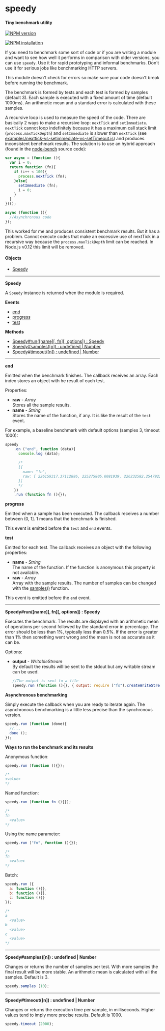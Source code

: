 speedy
======

#### Tiny benchmark utility ####

[![NPM version](https://badge.fury.io/js/speedy.png)](http://badge.fury.io/js/speedy "Fury Version Badge")

[![NPM installation](https://nodei.co/npm/speedy.png?mini=true)](https://nodei.co/npm/speedy "NodeICO Badge")

If you need to benchmark some sort of code or if you are writing a module and want to see how well it performs in comparison with older versions, you can use `speedy`. Use it for rapid prototyping and informal benchmarks. Don't use it for serious jobs like benchmarking HTTP servers.

This module doesn't check for errors so make sure your code doesn't break before running the benchmark.

The benchmark is formed by tests and each test is formed by samples (default 3). Each sample is executed with a fixed amount of time (default 1000ms). An arithmetic mean and a standard error is calculated with these samples.

A recursive loop is used to measure the speed of the code. There are basically 2 ways to make a recursive loop: `nextTick` and `setImmediate`. `nextTick` cannot loop indefinitely because it has a maximum call stack limit (`process.maxTickDepth`) and `setImmediate` is slower than `nextTick` (see [examples/nexttick-vs-setimmediate-vs-setTimeout.js](https://github.com/gagle/node-speedy/blob/master/examples/nexttick-vs-setimmediate-vs-setTimeout.js)) and produces inconsistent benchmark results. The solution is to use an hybrid approach (found in the [node-bench](https://github.com/isaacs/node-bench) source code):

```javascript
var async = (function (){
  var i = 0;
  return function (fn){
    if (i++ < 100){
      process.nextTick (fn);
    }else{
      setImmediate (fn);
      i = 0;
    }
  }
})();

async (function (){
  //Asynchronous code
});
```

This worked for me and produces consistent benchmark results. But it has a problem. Cannot execute codes that make an excessive use of nextTick in a recursive way because the `process.maxTickDepth` limit can be reached. In Node.js v0.12 this limit will be removed.

#### Objects ####

- [Speedy](#speedy_object)

---

<a name="speedy_object"></a>
__Speedy__

A `Speedy` instance is returned when the module is required.

__Events__

- [end](event_end)
- [progress](event_progress)
- [test](event_test)

__Methods__

- [Speedy#run([name][, fn][, options]) : Speedy](#run)
- [Speedy#samples([n]) : undefined | Number](#samples)
- [Speedy#timeout([n]) : undefined | Number](#timeout)

---

<a name="event_end"></a>
__end__

Emitted when the benchmark finishes. The callback receives an array. Each index stores an object with he result of each test.

Properties:

- __raw__ - _Array_  
Stores all the sample results.
- __name__ - _String_  
Stores the name of the function, if any. It is like the result of the `test` event.

For example, a baseline benchmark with default options (samples 3, timeout 1000):

```javascript
speedy
    .on ("end", function (data){
      console.log (data);
      
      /*
      [{
        name: "fn",
        raw: [ 226159317.37112886, 225275805.0081939, 226232582.25479224 ]
      }]
      */
    })
    .run (function fn (){});
```

<a name="event_progress"></a>
__progress__

Emitted when a sample has been executed. The callback receives a number between (0, 1]. 1 means that the benchmark is finished.

This event is emitted before the `test` and `end` events.
	
<a name="event_test"></a>
__test__

Emitted for each test. The callback receives an object with the following properties:

- __name__ - _String_  
	The name of the function. If the function is anonymous this property is not available.
- __raw__ - _Array_  
	Array with the sample results. The number of samples can be changed with the [samples()](#samples) function.

This event is emitted before the `end` event.

---

<a name="run"></a>
__Speedy#run([name][, fn][, options]) : Speedy__

Executes the benchmark. The results are displayed with an arithmetic mean of operations per second followed by the standard error in percentage. The error should be less than 1%, typically less than 0.5%. If the error is greater than 1% then something went wrong and the mean is not as accurate as it can be.

Options:

- __output__ - _WritableStream_  
	By default the results will be sent to the stdout but any writable stream can be used.
	
	```javascript
	//The output is sent to a file
	speedy.run (function (){}, { output: require ("fs").createWriteStream ("file") });
	```

__Asynchronous benchmarking__

Simply execute the callback when you are ready to iterate again. The asynchronous benchmarking is a little less precise than the synchronous version.

```javascript
speedy.run (function (done){
  //...
  done ();
});
```

__Ways to run the benchmark and its results__

Anonymous function:

```javascript
speedy.run (function (){});

/*
<value>
*/
```

Named function:

```javascript
speedy.run (function fn (){});

/*
fn
  <value>
*/
```

Using the name parameter:

```javascript
speedy.run ("fn", function (){});

/*
fn
  <value>
*/
```

Batch:

```javascript
speedy.run ({
  a: function (){},
  b: function (){},
  c: function (){}
});

/*
a
  <value>
b
  <value>
c
  <value>
*/
```

---

<a name="samples"></a>
__Speedy#samples([n]) : undefined | Number__

Changes or returns the number of samples per test. With more samples the final result will be more stable. An arithmetic mean is calculated with all the samples. Default is 3.


```javascript
speedy.samples (10);
```

---

<a name="timeout"></a>
__Speedy#timeout([n]) : undefined | Number__

Changes or returns the execution time per sample, in milliseconds. Higher values tend to imply more precise results. Default is 1000.

```javascript
speedy.timeout (2000);
```